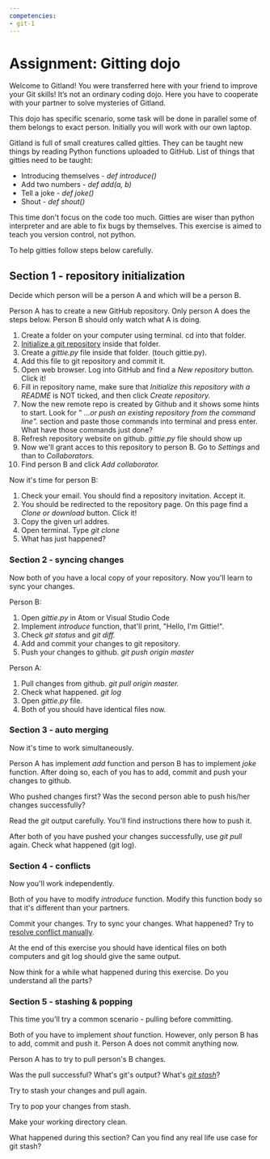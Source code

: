```yaml
---
competencies:
- git-1
---
```


# Assignment: Gitting dojo

Welcome to Gitland! You were transferred here with your friend to improve your Git skills! It’s not an ordinary coding dojo. Here you have to cooperate with your partner to solve mysteries of Gitland.

This dojo has specific scenario, some task will be done in parallel some of them belongs to exact person. Initially you will work with our own laptop.

Gitland is full of small creatures called gitties. They can be taught new things by reading Python functions uploaded to GitHub. List of things that gitties need to be taught:

  * Introducing themselves - _def introduce()_
  * Add two numbers - _def add(a, b)_
  * Tell a joke - _def joke()_
  * Shout - _def shout()_

This time don't focus on the code too much. Gitties are wiser than python interpreter and are able to fix bugs by themselves. This exercise is aimed to teach you version control, not python.

To help gitties follow steps below carefully.

## Section 1 - repository initialization

Decide which person will be a person A and which will be a person B.

Person A has to create a new GitHub repository. Only person A does the steps below. Person B should only watch what A is doing.

  1. Create a folder on your computer using terminal. cd into that folder.
  2. [Initialize a git repository](https://git-scm.com/docs/git-init) inside that folder.
  3. Create a _gittie.py_ file inside that folder. (touch gittie.py).
  4. Add this file to git repository and commit it.
  5. Open web browser. Log into GitHub and find a _New repository_ button. Click it!
  6. Fill in repository name, make sure that _Initialize this repository with a README_ is NOT ticked, and then click _Create repository._
  7. Now the new remote repo is created by Github and it shows some hints to start. Look for " _…or push an existing repository from the command line"._
  section and paste those commands into terminal and press enter. What have those commands just done?
  8. Refresh repository website on github. _gittie.py_ file should show up
  9. Now we'll grant acces to this repository to person B. Go to _Settings_ and than to _Collaborators._
  10. Find person B and click _Add collaborator._

Now it's time for person B:

  1. Check your email. You should find a repository invitation. Accept it.
  2. You should be redirected to the repository page. On this page find a _Clone or download_ button. Click it!
  3. Copy the given url addres.
  4. Open terminal. Type _git clone <copied address>_
  5. What has just happened?

### Section 2 - syncing changes

Now both of you have a local copy of your repository. Now you'll learn to sync your changes.

Person B:

  1. Open _gittie.py_ in Atom or Visual Studio Code
  2. Implement _introduce_ function, that'll print, "Hello, I'm Gittie!".
  3. Check _git status_ and _git diff._
  4. Add and commit your changes to git repository.
  5. Push your changes to github. _git push origin master_

Person A:

  1. Pull changes from github. _git pull origin master._
  2. Check what happened. _git log_
  3. Open _gittie.py_ file.
  4. Both of you should have identical files now.

### Section 3 - auto merging

Now it's time to work simultaneously.

Person A has implement _add_ function and person B has to implement _joke_ function. After doing so, each of you has to add, commit and push your changes to github.

Who pushed changes first? Was the second person able to push his/her changes successfully?

Read the _git_ output carefully. You'll find instructions there how to push it.

After both of you have pushed your changes successfully, use _git pull_ again. Check what happened (git log).

### Section 4 - conflicts

Now you'll work independently.

Both of you have to modify _introduce_ function. Modify this function body so that it's different than your partners.

Commit your changes. Try to sync your changes. What happened? Try to [resolve conflict manually](https://help.github.com/articles/resolving-a-merge-conflict-using-the-command-line/).

At the end of this exercise you should have identical files on both computers and git log should give the same output.

Now think for a while what happened during this exercise. Do you understand all the parts?

### Section 5 - stashing & popping

This time you'll try a common scenario - pulling before committing.

Both of you have to implement _shout_ function. However, only person B has to add, commit and push it. Person A does not commit anything now.

Person A has to try to pull person's B changes.

Was the pull successful? What's git's output? What's [_git stash_](https://git-scm.com/docs/git-stash)?

Try to stash your changes and pull again.

Try to pop your changes from stash.

Make your working directory clean.

What happened during this section? Can you find any real life use case for git stash?
